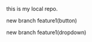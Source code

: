 <p>this is my local repo.</p>
<p>new branch feature1(button)</p>

<p>new branch feature1(dropdown)</p>

